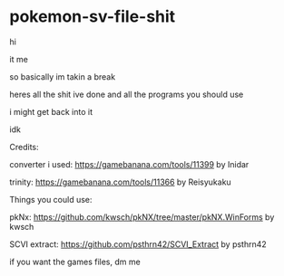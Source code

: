 # pokemon-sv-file-shit

hi

it me

so basically im takin a break

heres all the shit ive done and all the programs you should use

i might get back into it

idk

Credits:

converter i used: https://gamebanana.com/tools/11399 by Inidar

trinity: https://gamebanana.com/tools/11366 by Reisyukaku

Things you could use:

pkNx: https://github.com/kwsch/pkNX/tree/master/pkNX.WinForms by kwsch

SCVI extract: https://github.com/psthrn42/SCVI_Extract by psthrn42

if you want the games files, dm me
